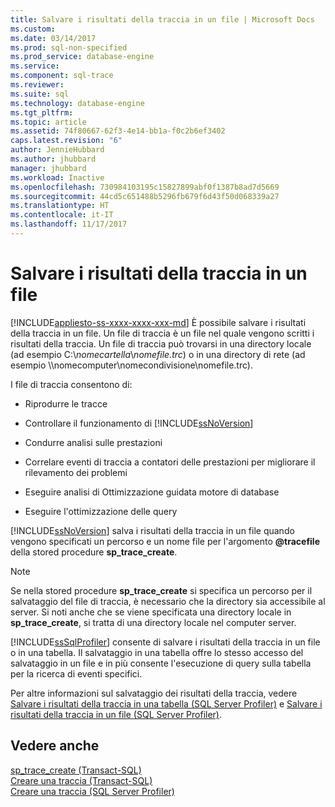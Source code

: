 ```yaml
---
title: Salvare i risultati della traccia in un file | Microsoft Docs
ms.custom: 
ms.date: 03/14/2017
ms.prod: sql-non-specified
ms.prod_service: database-engine
ms.service: 
ms.component: sql-trace
ms.reviewer: 
ms.suite: sql
ms.technology: database-engine
ms.tgt_pltfrm: 
ms.topic: article
ms.assetid: 74f80667-62f3-4e14-bb1a-f0c2b6ef3402
caps.latest.revision: "6"
author: JennieHubbard
ms.author: jhubbard
manager: jhubbard
ms.workload: Inactive
ms.openlocfilehash: 730984103195c15827899abf0f1387b8ad7d5669
ms.sourcegitcommit: 44cd5c651488b5296fb679f6d43f50d068339a27
ms.translationtype: HT
ms.contentlocale: it-IT
ms.lasthandoff: 11/17/2017
---
```

# <a name="save-trace-results-to-a-file"></a>Salvare i risultati della traccia in un file
[!INCLUDE[appliesto-ss-xxxx-xxxx-xxx-md](../../includes/appliesto-ss-xxxx-xxxx-xxx-md.md)] È possibile salvare i risultati della traccia in un file. Un file di traccia è un file nel quale vengono scritti i risultati della traccia. Un file di traccia può trovarsi in una directory locale (ad esempio C:\\*nomecartella*\\*nomefile.trc*) o in una directory di rete (ad esempio \\\nomecomputer\nomecondivisione\nomefile.trc).  
  
 I file di traccia consentono di:  
  
-   Riprodurre le tracce  
  
-   Controllare il funzionamento di [!INCLUDE[ssNoVersion](../../includes/ssnoversion-md.md)]  
  
-   Condurre analisi sulle prestazioni  
  
-   Correlare eventi di traccia a contatori delle prestazioni per migliorare il rilevamento dei problemi  
  
-   Eseguire analisi di Ottimizzazione guidata motore di database  
  
-   Eseguire l'ottimizzazione delle query  
  
 [!INCLUDE[ssNoVersion](../../includes/ssnoversion-md.md)] salva i risultati della traccia in un file quando vengono specificati un percorso e un nome file per l'argomento **@tracefile** della stored procedure **sp_trace_create**.  
  
> [!NOTE]  
>  Se nella stored procedure **sp_trace_create** si specifica un percorso per il salvataggio del file di traccia, è necessario che la directory sia accessibile al server. Si noti anche che se viene specificata una directory locale in **sp_trace_create**, si tratta di una directory locale nel computer server.  
  
 [!INCLUDE[ssSqlProfiler](../../includes/sssqlprofiler-md.md)] consente di salvare i risultati della traccia in un file o in una tabella. Il salvataggio in una tabella offre lo stesso accesso del salvataggio in un file e in più consente l'esecuzione di query sulla tabella per la ricerca di eventi specifici.  
  
 Per altre informazioni sul salvataggio dei risultati della traccia, vedere [Salvare i risultati della traccia in una tabella &#40;SQL Server Profiler&#41;](../../tools/sql-server-profiler/save-trace-results-to-a-table-sql-server-profiler.md) e [Salvare i risultati della traccia in un file &#40;SQL Server Profiler&#41;](../../tools/sql-server-profiler/save-trace-results-to-a-file-sql-server-profiler.md).  
  
## <a name="see-also"></a>Vedere anche  
 [sp_trace_create &#40;Transact-SQL&#41;](../../relational-databases/system-stored-procedures/sp-trace-create-transact-sql.md)   
 [Creare una traccia &#40;Transact-SQL&#41;](../../relational-databases/sql-trace/create-a-trace-transact-sql.md)   
 [Creare una traccia &#40;SQL Server Profiler&#41;](../../tools/sql-server-profiler/create-a-trace-sql-server-profiler.md)  
  
  
